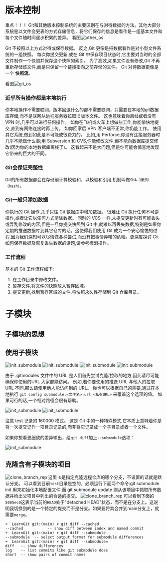 
# 版本控制
重点！！！ Git和其他版本控制系统的主要区别在与对待数据的方法。其他大部分系统是以文件变更表的方式存储信息，将它们保存的信息是看作是一组基本文件和每个文件随时间逐步积累的差异。
看图![other_os](../image/other_os.png)

Git 不按照以上方式对待或保存数据。 反之,Git 更像是把数据看作是对小型文件系统的一组快照。 每次你提交更新,或在 Git 中保存项目状态时,它主要对当时的全部文件制作一个快照并保存这个快照的索引。 为了高效,如果文件没有修改,Git 不再重新存储该文件,而是只保留一个链接指向之前存储的文件。 Git 对待数据更像是一个 **快照流**。

看图![git_os](../image/git_os.png)

### 近乎所有操作都是本地执行

你本地操作不需要联网，版本回退什么的都不需要联网，只需要在本地的git数据库存储,而不是联网从远程服务器拉取旧版本文件。
这也意味着你离线或者没有 VPN 时,几乎可以进行任何操作。 如你在飞机或火车上想做些工作,你能愉快地提交,直到有网络连接时再上传。 如你回家后 VPN 客户端不正常,你仍能工作。 使用其它系统,做到如此是不可能或很费力的。 比如,用 Perforce,你没有连接服务器时几乎不能做什么事;用 Subversion 和 CVS,你能修改文件,但不能向数据库提交修改(因为你的本地数据库离线了)。 这看起来不是大问题,但是你可能会惊喜地发现它带来的巨大的不同。

### Git会保证完整性

Git的所有数据都会在存储前计算校验和，以校验和引用,机制叫做`SHA-1散列（hash）`。

### Git一般只添加数据

你执行的 Git 操作,几乎只往 Git 数据库中增加数据。 很难让 Git 执行任何不可逆操作,或者让它以任何方式清除数据。 同别的 VCS 一样,未提交更新时有可能丢失或弄乱修改的内容;但是一旦你提交快照到 Git 中,就难以再丢失数据,特别是如果你定期的推送数据库到其它仓库的话。这使得我们使用 Git 成为一个安心愉悦的过程,因为我们深知可以尽情做各种尝试,而没有把事情弄糟的危险。更深度探讨 Git 如何保存数据及恢复丢失数据的话题,请参考撤消操作。

### 工作流程
基本的 Git 工作流程如下:
1. 在工作目录中修改文件。
2. 暂存文件,将文件的快照放入暂存区域。
3. 提交更新,找到暂存区域的文件,将快照永久性存储到 Git 仓库目录。


# 子模块

## 子模块的思想

## 使用子模块
![init_submodule](../image/git_1.png)
![init_submodule](../image/git_2.png)
![init_submodule](../image/git_3.png)
![init_submodule](../image/git_4.png)

由于 .gitmodules 文件中的 URL 是人们首先尝试克隆/拉取的地方,因此请尽可能确保你使用的URL 大家都能访问。 例如,若你要使用的推送 URL 与他人的拉取 URL 不同,那么请使用他人能访问到的 URL。 你也可以根据自己的需要,通过在本地执行 `git config submodule.<文件名>.url <私有URL>` 来覆盖这个选项的值。 如果可行的话,一个相对路径会很有帮助。

![init_submodule](../image/git_5.png)
![init_submodule](../image/git_7.png)

注意 test 记录的 160000 模式。 这是 Git 中的一种特殊模式,它本质上意味着你是将一次提交记作一项目录记录的,而非将它记录成一个子目录或者一个文件。

如果你想看更细致的差异输出，给`git diff`加上`--submodule`选项：

![init_submodule](../image/git_6.png)

## 克隆含有子模块的项目

![clone_branch_rep](../image/git_17.png)
这里`-b`是指定克隆远程仓库的哪个分支，不设置的话就是默认分支。
可以看到目前`test`目录是空的，必须运行下面两个命令:git submodule init 用来初始化本地配置文件,而 git submodule update 则从该项目中抓取所有数据并检出父项目中列出的合适的提交。
![clone_branch_rep](../image/git_18.png)
可以看到下面的`5005ec0`这表示当前的`HEAD`处于"detached HEAD"状态，而不是在分支上。这说明我切换到的是一个特定的提交而不是分支。如果要将其合并到main分支上，就需要`merge`。
```shell
➜  LearnGit git:(main) ✗ git diff --cached
--cached           -- show diff between index and named commit
➜  LearnGit git:(main) ✗ git diff --submodule
--submodule  -- select output format for submodule differences
➜  LearnGit git:(main) ✗ git diff --submodule=
diff   -- show differences
log    -- list commits like git submodule does
short  -- show pairs of commit names
```




